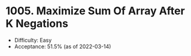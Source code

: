 # 1005. Maximize Sum Of Array After K Negations
- Difficulty: Easy
- Acceptance: 51.5% (as of 2022-03-14)
